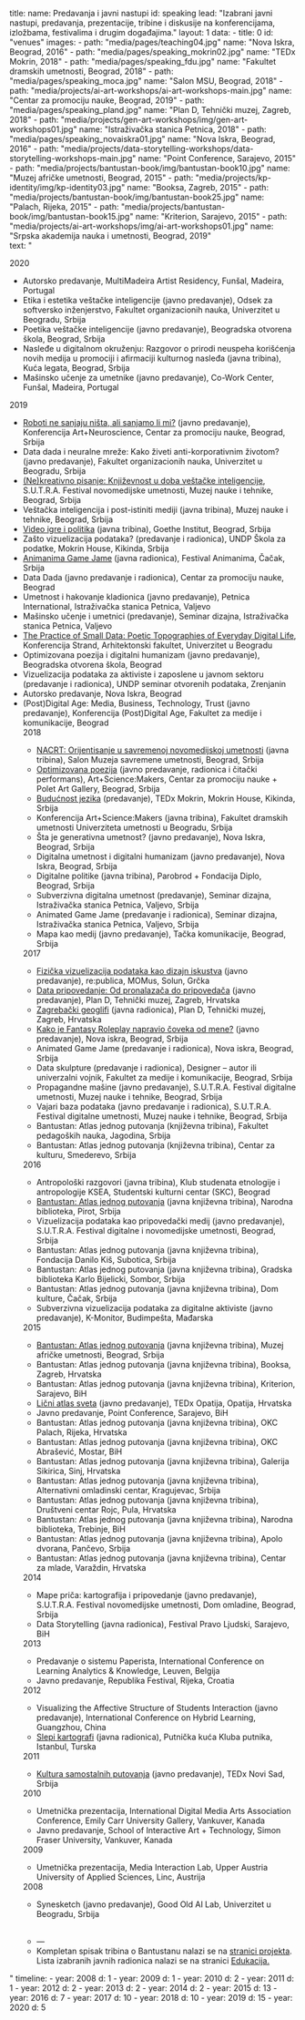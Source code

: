 title: 
    name: Predavanja i javni nastupi
id: speaking
lead: "Izabrani javni nastupi, predavanja, prezentacije, tribine i diskusije na konferencijama, izložbama, festivalima i drugim događajima."
layout: 1
data:
    - title: 0
      id: "venues"
      images:
        - path: "media/pages/teaching04.jpg"
          name: "Nova Iskra, Beograd, 2016"
        - path: "media/pages/speaking_mokrin02.jpg"
          name: "TEDx Mokrin, 2018" 
        - path: "media/pages/speaking_fdu.jpg"
          name: "Fakultet dramskih umetnosti, Beograd, 2018"
        - path: "media/pages/speaking_moca.jpg"
          name: "Salon MSU, Beograd, 2018"
        - path: "media/projects/ai-art-workshops/ai-art-workshops-main.jpg"
          name: "Centar za promociju nauke, Beograd, 2019"
        - path: "media/pages/speaking_pland.jpg"
          name: "Plan D, Tehnički muzej, Zagreb, 2018"
        - path: "media/projects/gen-art-workshops/img/gen-art-workshops01.jpg"
          name: "Istraživačka stanica Petnica, 2018"
        - path: "media/pages/speaking_novaiskra01.jpg"
          name: "Nova Iskra, Beograd, 2016"
        - path: "media/projects/data-storytelling-workshops/data-storytelling-workshops-main.jpg"
          name: "Point Conference, Sarajevo, 2015"
        - path: "media/projects/bantustan-book/img/bantustan-book10.jpg"
          name: "Muzej afričke umetnosti, Beograd, 2015"
        - path: "media/projects/kp-identity/img/kp-identity03.jpg"
          name: "Booksa, Zagreb, 2015"
        - path: "media/projects/bantustan-book/img/bantustan-book25.jpg"
          name: "Palach, Rijeka, 2015"
        - path: "media/projects/bantustan-book/img/bantustan-book15.jpg"
          name: "Kriterion, Sarajevo, 2015"
        - path: "media/projects/ai-art-workshops/img/ai-art-workshops01.jpg"
          name: "Srpska akademija nauka i umetnosti, Beograd, 2019"        
      text: "<div class='section-list interface-page-li-style'>
<div class='list-title-first-page interface-heading-style'>2020</div>
<ul>
<li><span class='italic-style'>Autorsko predavanje</span>, MultiMadeira Artist Residency, Funšal, Madeira, Portugal</li>
<li><span class='italic-style'>Etika i estetika veštačke inteligencije</span> (javno predavanje), Odsek za softversko inženjerstvo, Fakultet organizacionih nauka, Univerzitet u Beogradu, Srbija</li>
<li><span class='italic-style'>Poetika veštačke inteligencije</span> (javno predavanje), Beogradska otvorena škola, Beograd, Srbija</li>
<li><span class='italic-style'>Nasleđe u digitalnom okruženju: Razgovor o prirodi neuspeha korišćenja novih medija u promociji i afirmaciji kulturnog nasleđa</span> (javna tribina), Kuća legata, Beograd, Srbija</li>
<li><span class='italic-style'>Mašinsko učenje za umetnike</span> (javno predavanje), Co-Work Center, Funšal, Madeira, Portugal</li>
</ul>
<div class='list-title interface-heading-style'>2019</div>
<ul>
<li><span class='italic-style'><a href='https://fmk.singidunum.ac.rs/vesti/art-neuroscience-uros-krcadinac/' target='_blank'>Roboti ne sanjaju ništa, ali sanjamo li mi?</a></span> (javno predavanje), Konferencija Art+Neuroscience, Centar za promociju nauke, Beograd, Srbija</li>
<li><span class='italic-style'>Data dada i neuralne mreže: Kako živeti anti-korporativnim životom?</span> (javno predavanje), Fakultet organizacionih nauka, Univerzitet u Beogradu, Srbija</li>
<li><span class='italic-style'><a href='https://muzejnt.rs/sutra/portfolio-item/nekreativno-pisanje/' target='_blank'>(Ne)kreativno pisanje: Književnost u doba veštačke inteligencije</a></span>, S.U.T.R.A. Festival novomedijske umetnosti, Muzej nauke i tehnike, Beograd, Srbija</li>
<li><span class='italic-style'>Veštačka inteligencija i post-istiniti mediji</span> (javna tribina), Muzej nauke i tehnike, Beograd, Srbija</li>
<li><span class='italic-style'><a href='https://www.goethe.de/ins/cs/sr/ver.cfm?fuseaction=events.detail&event_id=21575748&' target='_blank'>Video igre i politika</a></span> (javna tribina), Goethe Institut, Beograd, Srbija</li>
<li><span class='italic-style'>Zašto vizuelizacija podataka?</span> (predavanje i radionica), UNDP Škola za podatke, Mokrin House, Kikinda, Srbija</li>
<li><span class='italic-style'><a href='http://www.animanima.org/en/radionica.php' target='_blank'>Animanima Game Jame</a></span> (javna radionica), Festival Animanima, Čačak, Srbija</li>
<li><span class='italic-style'>Data Dada</span> (javno predavanje i radionica), Centar za promociju nauke, Beograd</li>
<li><span class='italic-style'>Umetnost i hakovanje kladionica</span> (javno predavanje), Petnica International, Istraživačka stanica Petnica, Valjevo</li>
<li><span class='italic-style'>Mašinsko učenje i umetnici</span> (predavanje), Seminar dizajna, Istraživačka stanica Petnica, Valjevo</li>
<li><span class='italic-style'><a href='http://www.strand.rs/krcadinac/' target='_blank'>The Practice of Small Data: Poetic Topographies of Everyday Digital Life</a></span>, Konferencija Strand, Arhitektonski fakultet, Univerzitet u Beogradu</li>
<li><span class='italic-style'>Optimizovana poezija i digitalni humanizam</span> (javno predavanje), Beogradska otvorena škola, Beograd</li>
<li><span class='italic-style'>Vizuelizacija podataka za aktiviste i zaposlene u javnom sektoru</span> (predavanje i radionica), UNDP seminar otvorenih podataka, Zrenjanin</li>
<li><span class='italic-style'>Autorsko predavanje</span>, Nova Iskra, Beograd</li>
<li><span class='italic-style'>(Post)Digital Age: Media, Business, Technology, Trust</span> (javno predavanje), Konferencija (Post)Digital Age, Fakultet za medije i komunikacije, Beograd</li>
<div class='list-title interface-heading-style'>2018</div>
<ul>
<li><span class='italic-style'><a href='http://dejangrba.org/publications/en/books/2018-going-postdigital/2018-going-postdigital.php' target='_blank'>NACRT: Orijentisanje u savremenoj novomedijskoj umetnosti</a></span> (javna tribina), Salon Muzeja savremene umetnosti, Beograd, Srbija</li>
<li><span class='italic-style'><a href='/rad/projekti/optimized-poetry/' target='_blank'>Optimizovana poezija</a></span> (javno predavanje, radionica i čitački performans), Art+Science:Makers, Centar za promociju nauke + Polet Art Gallery, Beograd, Srbija</li>
<li><span class='italic-style'><a href='https://www.youtube.com/watch?v=amLLN_dRdTc' target='_blank'>Budućnost jezika</a></span> (predavanje), TEDx Mokrin, Mokrin House, Kikinda, Srbija</li>
<li><span class='italic-style'>Konferencija Art+Science:Makers</span> (javna tribina), Fakultet dramskih umetnosti Univerziteta umetnosti u Beogradu, Srbija</li>
<li><span class='italic-style'>Šta je generativna umetnost?</span> (javno predavanje), Nova Iskra, Beograd, Srbija</li>
<li><span class='italic-style'>Digitalna umetnost i digitalni humanizam</span> (javno predavanje), Nova Iskra, Beograd, Srbija</li>
<li><span class='italic-style'>Digitalne politike</span> (javna tribina), Parobrod + Fondacija Diplo, Beograd, Srbija</li>
<li><span class='italic-style'>Subverzivna digitalna umetnost</span> (predavanje), Seminar dizajna, Istraživačka stanica Petnica, Valjevo, Srbija</li>
<li><span class='italic-style'>Animated Game Jame</span> (predavanje i radionica), Seminar dizajna, Istraživačka stanica Petnica, Valjevo, Srbija</li>
<li><span class='italic-style'>Mapa kao medij</span> (javno predavanje), Tačka komunikacije, Beograd, Srbija</li>
</ul>
<div class='list-title interface-heading-style'>2017</div>
<ul>
<li><span class='italic-style'><a href='https://www.youtube.com/watch?v=wwGcl-aGzNc' target='_blank'>Fizička vizuelizacija podataka kao dizajn iskustva</a></span> (javno predavanje), re:publica, MOMus, Solun, Grčka</li>
<li><span class='italic-style'><a href='https://2017.pland.hr/predavanja/uros-krcadinac-data-storytelling-od-pronalazaca-do-pripovedaca/' target='_blank'>Data pripovedanje: Od pronalazača do pripovedača</a></span> (javno predavanje), Plan D, Tehnički muzej, Zagreb, Hrvatska</li>
<li><span class='italic-style'><a href='rad/projekti/geoglyphs-zg/'>Zagrebački geoglifi</a></span> (javna radionica), Plan D, Tehnički muzej, Zagreb, Hrvatska</li>
<li><span class='italic-style'><a href='https://novaiskra.com/predavanje-kako-je-fantasy-roleplay-napravio-coveka-od-mene/' target='_blank'>Kako je Fantasy Roleplay napravio čoveka od mene?</a></span> (javno predavanje), Nova iskra, Beograd, Srbija</li>
<li><span class='italic-style'>Animated Game Jame</span> (predavanje i radionica), Nova iskra, Beograd, Srbija</li>
<li><span class='italic-style'>Data skulpture</span> (predavanje i radionica),  Designer – autor ili univerzalni vojnik, Fakultet za medije i komunikacije, Beograd, Srbija</li>
<li><span class='italic-style'>Propagandne mašine</span> (javno predavanje), S.U.T.R.A. Festival digitalne umetnosti, Muzej nauke i tehnike, Beograd, Srbija</li>
<li><span class='italic-style'>Vajari baza podataka</span> (javno predavanje i radionica), S.U.T.R.A. Festival digitalne umetnosti, Muzej nauke i tehnike, Beograd, Srbija</li>
<li><span class='italic-style'>Bantustan: Atlas jednog putovanja</span> (književna tribina), Fakultet pedagoških nauka, Jagodina, Srbija</li>
<li><span class='italic-style'>Bantustan: Atlas jednog putovanja</span> (književna tribina), Centar za kulturu, Smederevo, Srbija</li>
</ul>
<div class='list-title interface-heading-style'>2016</div>
<ul>
<li><span class='italic-style'>Antropološki razgovori</span> (javna tribina), Klub studenata etnologije i antropologije KSEA, Studentski kulturni centar (SKC), Beograd</li>
<li><span class='italic-style'><a href='/rad/projekti/bantustan-book/'>Bantustan: Atlas jednog putovanja</a></span> (javna književna tribina), Narodna biblioteka, Pirot, Srbija</li>
<li><span class='italic-style'>Vizuelizacija podataka kao pripovedački medij</span> (javno predavanje), S.U.T.R.A. Festival digitalne i novomedijske umetnosti, Beograd, Srbija</li>
<li><span class='italic-style'>Bantustan: Atlas jednog putovanja</span> (javna književna tribina), Fondacija Danilo Kiš, Subotica, Srbija</li>
<li><span class='italic-style'>Bantustan: Atlas jednog putovanja</span> (javna književna tribina), Gradska biblioteka Karlo Bijelicki, Sombor, Srbija</li>
<li><span class='italic-style'>Bantustan: Atlas jednog putovanja</span> (javna književna tribina), Dom kulture, Čačak, Srbija</li>
<li><span class='italic-style'>Subverzivna vizuelizacija podataka za digitalne aktiviste</span> (javno predavanje), K-Monitor, Budimpešta, Mađarska</li>
</ul>
<div class='list-title interface-heading-style'>2015</div>
<ul>
<li><span class='italic-style'><a href='/rad/projekti/bantustan-book/'>Bantustan: Atlas jednog putovanja</a></span> (javna književna tribina), Muzej afričke umetnosti, Beograd, Srbija</li> 
<li><span class='italic-style'>Bantustan: Atlas jednog putovanja</span> (javna književna tribina), Booksa, Zagreb, Hrvatska</li>
<li><span class='italic-style'>Bantustan: Atlas jednog putovanja</span> (javna književna tribina), Kriterion, Sarajevo, BiH</li>
<li><span class='italic-style'><a href='https://www.youtube.com/watch?v=lOW9IeYoEqo' target='_blank'>Lični atlas sveta</a></span> (javno predavanje), TEDx Opatija, Opatija, Hrvatska</li>
<li><span class='italic-style'>Javno predavanje</span>, Point Conference, Sarajevo, BiH</li>
<li><span class='italic-style'>Bantustan: Atlas jednog putovanja</span> (javna književna tribina), OKC Palach, Rijeka, Hrvatska</li>
<li><span class='italic-style'>Bantustan: Atlas jednog putovanja</span> (javna književna tribina), OKC Abrašević, Mostar, BiH</li>
<li><span class='italic-style'>Bantustan: Atlas jednog putovanja</span> (javna književna tribina), Galerija Sikirica, Sinj, Hrvatska</li>
<li><span class='italic-style'>Bantustan: Atlas jednog putovanja</span> (javna književna tribina), Alternativni omladinski centar, Kragujevac, Srbija</li>
<li><span class='italic-style'>Bantustan: Atlas jednog putovanja</span> (javna književna tribina), Društveni centar Rojc, Pula, Hrvatska</li>
<li><span class='italic-style'>Bantustan: Atlas jednog putovanja</span> (javna književna tribina), Narodna biblioteka, Trebinje, BiH</li>
<li><span class='italic-style'>Bantustan: Atlas jednog putovanja</span> (javna književna tribina), Apolo dvorana, Pančevo, Srbija</li>
<li><span class='italic-style'>Bantustan: Atlas jednog putovanja</span> (javna književna tribina), Centar za mlade, Varaždin, Hrvatska</li>
</ul>
<div class='list-title interface-heading-style'>2014</div>
<ul>
<li><span class='italic-style'>Mape priča: kartografija i pripovedanje</span> (javno predavanje), S.U.T.R.A. Festival novomedijske umetnosti, Dom omladine, Beograd, Srbija</li>
<li><span class='italic-style'>Data Storytelling (javna radionica), Festival Pravo Ljudski, Sarajevo, BiH</li>
</ul>
<div class='list-title interface-heading-style'>2013</div>
<ul>
<li><span class='italic-style'>Predavanje o sistemu Paperista</span>, International Conference on Learning Analytics & Knowledge, Leuven, Belgija</li>
<li><span class='italic-style'>Javno predavanje</span>, Republika Festival, Rijeka, Croatia</li>
</ul>
<div class='list-title interface-heading-style'>2012</div>
<ul>
<li><span class='italic-style'>Visualizing the Affective Structure of Students Interaction</span> (javno predavanje), International Conference on Hybrid Learning, Guangzhou, China</li>
<li><span class='italic-style'><a href='/rad/projekti/blind-cartographers-workshop/'>Slepi kartografi</a></span> (javna radionica), Putnička kuća Kluba putnika, Istanbul, Turska</li>
</ul>
<div class='list-title interface-heading-style'>2011</div>
<ul>
<li><span class='italic-style'><a href='https://www.youtube.com/watch?v=bCQeLZByctg' target='_blank'>Kultura samostalnih putovanja</a></span> (javno predavanje), TEDx Novi Sad, Srbija</li>
</ul>
<div class='list-title interface-heading-style'>2010</div>
<ul>
<li><span class='italic-style'>Umetnička prezentacija</span>, International Digital Media Arts Association Conference, Emily Carr University Gallery, Vankuver, Kanada</li>
<li><span class='italic-style'>Javno predavanje</span>, School of Interactive Art + Technology, Simon Fraser University, Vankuver, Kanada</li>
</ul>
<div class='list-title interface-heading-style'>2009</div>
<ul>
<li><span class='italic-style'>Umetnička prezentacija</span>, Media Interaction Lab, Upper Austria University of Applied Sciences, Linc, Austrija</li>
</ul>
<div class='list-title interface-heading-style'>2008</div>
<ul>
<li><span class='italic-style'>Synesketch</span> (javno predavanje), Good Old AI Lab, Univerzitet u Beogradu, Srbija</li>
</ul>
<div class='list-title interface-heading-style'><br></div>
<ul>
<li>—</li>
<li>Kompletan spisak tribina o <span class='italic-style'>Bantustanu</span> nalazi se na <a href='/rad/projekti/bantustan-book/'>stranici projekta</a>. Lista izabranih javnih radionica nalazi se na stranici <a href='/rad/edukacija/'>Edukacija.</a></li>
</ul>
</div>" 
timeline:
    - year: 2008
      d: 1
    - year: 2009
      d: 1
    - year: 2010
      d: 2
    - year: 2011
      d: 1
    - year: 2012
      d: 2
    - year: 2013
      d: 2
    - year: 2014
      d: 2
    - year: 2015
      d: 13
    - year: 2016
      d: 7
    - year: 2017
      d: 10
    - year: 2018
      d: 10
    - year: 2019
      d: 15
    - year: 2020
      d: 5
